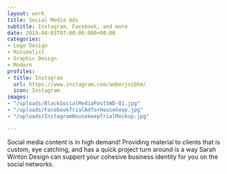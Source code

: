 ```yaml
---
layout: work
title: Social Media Ads
subtitle: Instagram, Facebook, and more
date: 2019-04-03T07:00:00.000+00:00
categories:
- Logo Design
- Minimalist
- Graphic Design
- Modern
profiles:
- title: Instagram
  url: https://www.instagram.com/amberjoibhm/
  icon: Instagram
images:
- "/uploads/BlackSocialMediaPostSWD-01.jpg"
- "/uploads/FacebookTrialAdforHousekeep.jpg"
- "/uploads/InstagramHousekeepTrialMockup.jpg"

---
```

Social media content is in high demand! Providing material to clients that is custom, eye catching, and has a quick project turn around is a way Sarah Winton Design can support your cohesive business identity for you on the social networks.